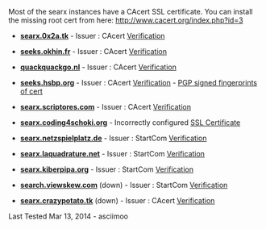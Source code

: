 Most of the searx instances have a CAcert SSL certificate.
You can install the missing root cert from here: http://www.cacert.org/index.php?id=3

* [**searx.0x2a.tk**](https://searx.0x2a.tk) - Issuer : CAcert [Verification](https://www.ssllabs.com/ssltest/analyze.html?d=searx.0x2a.tk&s=194.150.168.104)

* [**seeks.okhin.fr**](https://seeks.okhin.fr/) - Issuer : CAcert [Verification](https://www.ssllabs.com/ssltest/analyze.html?d=seeks.okhin.fr)

* [**quackquackgo.nl**](https://quackquackgo.nl/) - Issuer : CAcert [Verification](https://www.ssllabs.com/ssltest/analyze.html?d=quackquackgo.nl)

* [**seeks.hsbp.org**](https://seeks.hsbp.org/) - Issuer : CAcert [Verification](https://www.ssllabs.com/ssltest/analyze.html?d=seeks.hsbp.org) - [PGP signed fingerprints of cert](https://seeks.hsbp.org/cert)

* [**searx.scriptores.com**](https://searx.scriptores.com/) - Issuer : CAcert [Verification](https://www.ssllabs.com/ssltest/analyze.html?d=searx.scriptores.com)

* [**searx.coding4schoki.org**](https://searx.coding4schoki.org/) - Incorrectly configured [SSL Certificate](https://www.ssllabs.com/ssltest/analyze.html?d=searx.coding4schoki.org)

* [**searx.netzspielplatz.de**](https://searx.netzspielplatz.de/) - Issuer : StartCom [Verification](https://www.ssllabs.com/ssltest/analyze.html?d=searx.netzspielplatz.de)

* [**searx.laquadrature.net**](https://searx.laquadrature.net) - Issuer : StartCom [Verification](https://www.ssllabs.com/ssltest/analyze.html?d=searx.laquadrature.net)

* [**searx.kiberpipa.org**](https://searx.kiberpipa.org) - Issuer : StartCom [Verification](https://www.ssllabs.com/ssltest/analyze.html?d=searx.kiberpipa.org)

* [**search.viewskew.com**](https://search.viewskew.com/) (down) - Issuer : StartCom [Verification](https://www.ssllabs.com/ssltest/analyze.html?d=search.viewskew.com)

* [**searx.crazypotato.tk**](https://searx.crazypotato.tk) (down) - Issuer : CAcert [Verification](https://www.ssllabs.com/ssltest/analyze.html?d=searx.crazypotato.tk)

Last Tested Mar 13, 2014 - asciimoo